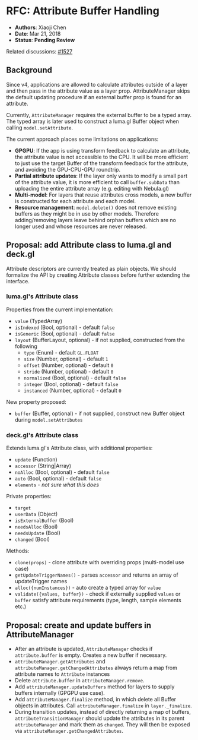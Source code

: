 # RFC: Attribute Buffer Handling

* **Authors**: Xiaoji Chen
* **Date**: Mar 21, 2018
* **Status**: **Pending Review**

Related discussions:
[#1527](https://github.com/uber/deck.gl/pull/1527)


## Background

Since v4, applications are allowed to calculate attributes outside of a layer and then pass in the attribute value as a layer prop. AttributeManager skips the default updating procedure if an external buffer prop is found for an attribute.

Currently, `AttributeManager` requires the external buffer to be a typed array. The typed array is later used to construct a luma.gl Buffer object when calling `model.setAttribute`.

The current approach places some limitations on applications:
- **GPGPU**: If the app is using transform feedback to calculate an attribute, the attribute value is not accessible to the CPU. It will be more efficient to just use the target Buffer of the transform feedback for the attribute, and avoiding the GPU-CPU-GPU roundtrip.
- **Partial attribute updates**: If the layer only wants to modify a small part of the attribute value, it is more efficient to call `buffer.subData` than uploading the entire attribute array (e.g. editing with Nebula.gl)
- **Multi-model**: For layers that reuse attributes cross models, a new buffer is constructed for each attribute and each model.
- **Resource management**: `model.delete()` does not remove existing buffers as they might be in use by other models. Therefore adding/removing layers leave behind orphan buffers which are no longer used and whose resources are never released.


## Proposal: add Attribute class to luma.gl and deck.gl

Attribute descriptors are currently treated as plain objects. We should formalize the API by creating Attribute classes before further extending the interface.

### luma.gl's Attribute class

Properties from the current implementation:
- `value` (TypedArray)
- `isIndexed` (Bool, optional) - default `false`
- `isGeneric` (Bool, optional) - default `false`
- `layout` (BufferLayout, optional) - if not supplied, constructed from the following
    - `type` (Enum) - default `GL.FLOAT`
    - `size` (Number, optional) - default `1`
    - `offset` (Number, optional) - default `0`
    - `stride` (Number, optional) - default `0`
    - `normalized` (Bool, optional) - default `false`
    - `integer` (Bool, optional) - default `false`
    - `instanced` (Number, optional) - default `0`

New property proposed:
- `buffer` (Buffer, optional) - if not supplied, construct new Buffer object during `model.setAttributes`


### deck.gl's Attribute class

Extends luma.gl's Attribute class, with additional properties:
- `update` (Function)
- `accessor` (String|Array)
- `noAlloc` (Bool, optional) - default `false`
- `auto` (Bool, optional) - default `false`
- `elements` - *not sure what this does*

Private properties:
- `target`
- `userData` (Object)
- `isExternalBuffer` (Bool)
- `needsAlloc` (Bool)
- `needsUpdate` (Bool)
- `changed` (Bool)

Methods:
- `clone(props)` - clone attribute with overriding props (multi-model use case)
- `getUpdateTriggerNames()` - parses `accessor` and returns an array of updateTrigger names
- `alloc({numInstances})` - auto create a typed array for `value`
- `validate({values, buffer})` - check if externally supplied `values` or `buffer` satisfy attribute requirements (type, length, sample elements etc.)


## Proposal: create and update buffers in AttributeManager

- After an attribute is updated, `AttributeManager` checks if `attribute.buffer` is empty. Creates a new buffer if necessary.
- `attributeManager.getAttributes` and `attributeManager.getChangedAttributes` always return a map from attribute names to `Attribute` instances
- Delete `attribute.buffer` in `attributeManager.remove`.
- Add `attributeManager.updateBuffers` method for layers to supply buffers internally (GPGPU use case).
- Add `attributeManager.finalize` method, in which delete all Buffer objects in attributes. Call `attributeManager.finalize` in `layer._finalize`.
- During transition updates, instead of directly returning a map of buffers, `attributeTransitionManager` should update the attributes in its parent `attributeManager` and mark them as `changed`. They will then be exposed via `attributeManager.getChangedAttributes`.

